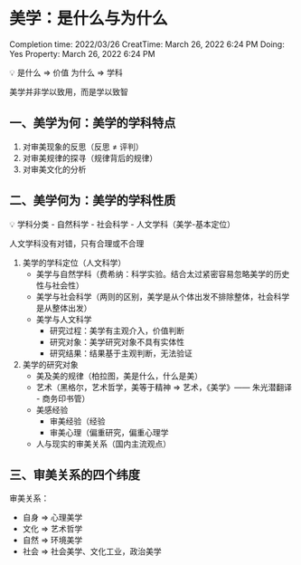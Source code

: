 # 美学：是什么与为什么

Completion time: 2022/03/26
CreatTime: March 26, 2022 6:24 PM
Doing: Yes
Property: March 26, 2022 6:24 PM

<aside>
💡 是什么 ⇒ 价值
为什么 ⇒ 学科

美学并非学以致用，而是学以致智

</aside>

## 一、美学为何：美学的学科特点

1. 对审美现象的反思（反思 ≠ 评判）
2. 对审美规律的探寻（规律背后的规律）
3. 对审美文化的分析

## 二、美学何为：美学的学科性质

<aside>
💡 学科分类
- 自然科学
- 社会科学
- 人文学科（美学-基本定位）

人文学科没有对错，只有合理或不合理

</aside>

1. 美学的学科定位（人文科学）
    - 美学与自然学科（费希纳：科学实验。结合太过紧密容易忽略美学的历史性与社会性）
    - 美学与社会科学（两则的区别，美学是从个体出发不排除整体，社会科学是从整体出发）
    - 美学与人文科学
        - 研究过程：美学有主观介入，价值判断
        - 研究对象：美学研究对象不具有实体性
        - 研究结果：结果基于主观判断，无法验证
2. 美学的研究对象
    - 美及美的规律（柏拉图，美是什么，什么是美）
    - 艺术（黑格尔，艺术哲学，美等于精神 ⇒ 艺术，《美学》—— 朱光潜翻译 - 商务印书管）
    - 美感经验
        - 审美经验（经验
        - 审美心理（偏重研究，偏重心理学
    - 人与现实的审美关系（国内主流观点）

## 三、审美关系的四个纬度

审美关系：

- 自身 ⇒ 心理美学
- 文化 ⇒ 艺术哲学
- 自然 ⇒ 环境美学
- 社会 ⇒ 社会美学、文化工业，政治美学
